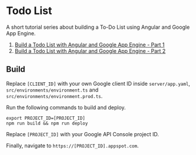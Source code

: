 # Todo List

A short tutorial series about building a To-Do List using Angular and Google App Engine.

1. [Build a Todo List with Angular and Google App Engine - Part 1](https://outcrawl.com/todo-list-angular-google-app-engine-part-1)
2. [Build a Todo List with Angular and Google App Engine - Part 2](https://outcrawl.com/todo-list-angular-google-app-engine-part-2)

## Build

Replace `[CLIENT_ID]` with your own Google client ID inside `server/app.yaml`, `src/environments/environment.ts` and `src/environments/environment.prod.ts`.

Run the following commands to build and deploy.

```
export PROJECT_ID=[PROJECT_ID]
npm run build && npm run deploy
```

Replace `[PROJECT_ID]` with your Google API Console project ID.

Finally, navigate to `https://[PROJECT_ID].appspot.com`.
